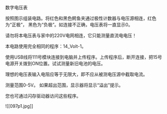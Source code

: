 数字电压表

按照图示组装电路。将红色和黑色鳄鱼夹通过极性计数器与电压源相连，红色为“正极”，
黑色为“负极”。如连接不正确，电压表将一直显示0。

请勿将本电压表与家中的220V电网相连，它只能测量直流电电压！

本电路使用完全相同的程序：14_Volt-1。

使用USB线将111号模块连接到电脑并上传程序。上传程序后，断开连接，把15号电源开关拨到ON位置。试试测量新旧电池的电压。

理想的电压表输入电阻应等于无限大，即不应从被测电压源中截取电流。

测量范围0-5V。
如果超出范围，显示器将显示“溢出”提示。

您也可通过闪存驱动器访问这些程序。

![[097p1.jpg]]
